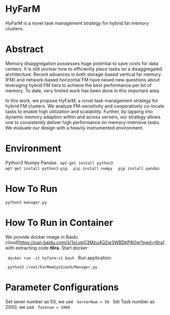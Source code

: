 # HyFarM
HyFarM is a novel task management strategy for hybrid far memory clusters.

# Abstract
Memory disaggregation possesses huge potential to save costs for data centers. It is still unclear how to efficiently place tasks on a disaggregated architecture. Recent advances in both storage-based vertical far memory (FM) and network-based horizontal FM have raised new questions about leveraging hybrid FM tiers to achieve the best performance per bit of memory. To date, very limited work has been done in this important area. 

In this work, we propose HyFarM, a novel task management strategy for hybrid FM clusters. We analyze FM-sensitivity and cooperatively co-locate tasks to enable high utilization and scalability. Further, by tapping into dynamic memory adaption within and across servers, our strategy allows one to consistently deliver high performance on memory-intensive tasks. We evaluate our design with a heavily instrumented environment.

# Environment
Python3
Numpy
Pandas
<code> apt-get install python3 </code>
<code> apt-get install python3-pip </code>
<code> pip install numpy </code>
<code> pip install pandas </code>

# How To Run
<code>python3 manager.py </code>

# How To Run in Container
We provide docker image in Baidu cloud[https://pan.baidu.com/s/1oLvpO3Mzu4Q2w3WBDkP8Ow?pwd=t6ra] with extracting code **t6ra**.
Start docker:

<code> docker run -it hyfarm:v1 bash </code>
Run application:

<code> python3 /root/FarMemSysSimv6/Manager.py</code>

# Parameter Configurations
Set sever number as  50, we use  <code> ServerNum = 50 </code>
Set Task number as 2000, we use  <code> Tasknum = 2000 </code>
